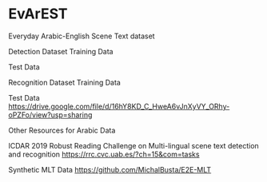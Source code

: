 # EvArEST
Everyday Arabic-English Scene Text dataset

Detection Dataset
Training Data

Test Data

Recognition Dataset
Training Data

Test Data
https://drive.google.com/file/d/16hY8KD_C_HweA6vJnXyVY_ORhy-oPZFo/view?usp=sharing

Other Resources for Arabic Data

ICDAR 2019 Robust Reading Challenge on Multi-lingual scene text detection and recognition
https://rrc.cvc.uab.es/?ch=15&com=tasks

Synthetic MLT Data
https://github.com/MichalBusta/E2E-MLT


